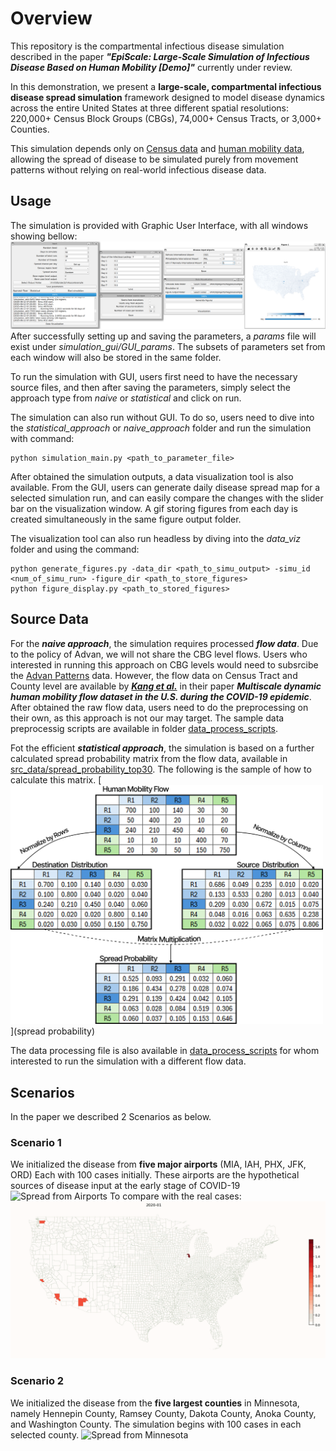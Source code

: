 # Overview

This repository is the compartmental infectious disease simulation described in the paper
***"EpiScale: Large-Scale Simulation of Infectious Disease Based on Human Mobility \[Demo\]"*** currently under review.

In this demonstration, we present a **large-scale, compartmental infectious disease spread simulation** framework 
designed to model disease dynamics across the entire United States at three different spatial resolutions: 
220,000+ Census Block Groups (CBGs), 74,000+ Census Tracts, or 3,000+ Counties.

This simulation depends only on [Census data](https://data.census.gov/) and [human mobility data](https://www.deweydata.io/data-partners/advan), 
allowing the spread of disease to be simulated purely from movement patterns without relying on real-world infectious disease data.

## Usage

The simulation is provided with Graphic User Interface, with all windows showing bellow:
![GUI](paper_figures/gui.png)
After successfully setting up and saving the parameters, a *params* file will exist under *simulation_gui/GUI_params*. 
The subsets of parameters set from each window will also be stored in the same folder.

To run the simulation with GUI, users first need to have the necessary source files, and then after saving the parameters, 
simply select the approach type from *naive* or *statistical* and click on run.

The simulation can also run without GUI. To do so, users need to dive into the *statistical_approach* or *naive_approach* folder and run the simulation with command:
```
python simulation_main.py <path_to_parameter_file>
```

After obtained the simulation outputs, a data visualization tool is also available. From the GUI, users can generate daily disease spread map 
for a selected simulation run, and can easily compare the changes with the slider bar on the visualization window. 
A gif storing figures from each day is created simultaneously in the same figure output folder.

The visualization tool can also run headless by diving into the *data_viz* folder and using the command:
```
python generate_figures.py -data_dir <path_to_simu_output> -simu_id <num_of_simu_run> -figure_dir <path_to_store_figures>
python figure_display.py <path_to_stored_figures>
```

## Source Data
For the ***naive approach***, the simulation requires processed ***flow data***. Due to the policy of Advan, we will not share the CBG level flows.
Users who interested in running this approach on CBG levels would need to subsrcibe the [Advan Patterns](https://www.deweydata.io/data-partners/advan) data.
However, the flow data on Census Tract and County level are available by [***Kang et al.***](https://github.com/GeoDS/COVID19USFlows) in their paper 
***Multiscale dynamic human mobility flow dataset in the U.S. during the COVID-19 epidemic***. 
After obtained the raw flow data, users need to do the preprocessing on their own, as this approach is not our may target.
The sample data preprocessig scripts are available in folder [data_process_scripts](data_process_scripts).

Fot the efficient ***statistical approach***, the simulation is based on a further calculated spread probability matrix from the flow data, 
available in [src_data/spread_probability_top30](src_data/spread_probability_top30). The following is the sample of how to calculate this matrix.
[<img src="paper_figures/spread_prob_example.png" width="500"/>](spread probability)

The data processing file is also available in [data_process_scripts](data_process_scripts) for whom interested to run the simulation with a different flow data.

## Scenarios
In the paper we described 2 Scenarios as below.
### Scenario 1
We initialized the disease from **five major airports** (MIA, IAH, PHX, JFK, ORD)
Each with 100 cases initially. These airports are the hypothetical sources of disease input at the early stage of COVID-19
![Spread from Airports](scenario_video/airport_example.gif)
To compare with the real cases:
![Real COVID-10 Cases](scenario_video/real_case.gif)
### Scenario 2
We initialized the disease from the **five largest counties** in Minnesota, namely Hennepin County, Ramsey County, Dakota County, Anoka County, and Washington County. The simulation begins with 100 cases in each selected county.
![Spread from Minnesota](scenario_video/MN_example.gif)